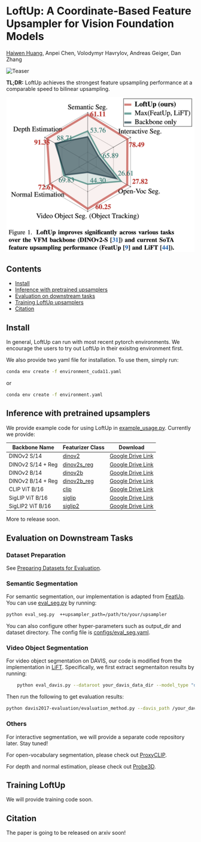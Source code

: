 # LoftUp: A Coordinate-Based Feature Upsampler for Vision Foundation Models

[Haiwen Huang](https://andrehuang.github.io/), Anpei Chen, Volodymyr Havrylov, Andreas Geiger, Dan Zhang

![Teaser](figures/loftup-teaser.png)

**TL;DR:** LoftUp achieves the strongest feature upsampling performance at a comparable speed to bilinear upsampling.

![Teaser2](figures/teaser-2.png)


## Contents
- [Install](https://github.com/andrehuang/loftup/tree/main?tab=readme-ov-file#install)
- [Inference with pretrained upsamplers](https://github.com/andrehuang/loftup/tree/main?tab=readme-ov-file#inference-with-pretrained-upsamplers)
- [Evaluation on downstream tasks](https://github.com/andrehuang/loftup/tree/main?tab=readme-ov-file#inference-with-pretrained-upsamplers)
- [Training LoftUp upsamplers](https://github.com/andrehuang/loftup/tree/main?tab=readme-ov-file#inference-with-pretrained-upsamplers)
- [Citation](https://github.com/andrehuang/loftup/tree/main?tab=readme-ov-file#inference-with-pretrained-upsamplers)

## Install

In general, LoftUp can run with most recent pytorch environments. We encourage the users to try out LoftUp in their exisitng environment first.

We also provide two yaml file for installation. To use them, simply run:

```bash
conda env create -f environment_cuda11.yaml
```

or 

```bash
conda env create -f environment.yaml
```


## Inference with pretrained upsamplers
We provide example code for using LoftUp in [example_usage.py](example_usage.py). Currently we provide:


|Backbone Name          | Featurizer Class              | Download                                  |
|-------------------| ---|------------------------------------------------|
| DINOv2 S/14     | [dinov2](featurizers/DINOv2.py)     | [Google Drive Link](https://drive.google.com/file/d/1Sse4gq2dCSNT-rnTVja7pG9ogIGfT0Ue/view?usp=drive_link)   |
| DINOv2 S/14 + Reg | [dinov2s_reg](featurizers/DINOv2.py)     | [Google Drive Link](https://drive.google.com/file/d/1gzLyt4vPKZvWxt_9f8whUt9rOT0LkFlH/view?usp=drive_link)|
| DINOv2 B/14 | [dinov2b](featurizers/DINOv2.py) | [Google Drive Link](https://drive.google.com/file/d/1OloNcimH4u4LGw1G07i5BAcinFHiofsn/view?usp=sharing) |
| DINOv2 B/14 + Reg | [dinov2b_reg](featurizers/DINOv2.py)     | [Google Drive Link](https://drive.google.com/file/d/1F-qES95VjQF_4gwigFWfJfVCLS9yaZ6w/view?usp=drive_link)|
| CLIP ViT B/16 | [clip](featurizers/CLIP.py) |[Google Drive Link](https://drive.google.com/file/d/18uBEvtugyidIu7r50A0Vk-e5vLSkUrcG/view?usp=drive_link) |
|SigLIP ViT B/16 | [siglip](featurizers/SigLIP.py) | [Google Drive Link](https://drive.google.com/file/d/1_hL1rCPbXg3HoJBfW5L_kRL9Zufa64lf/view?usp=drive_link)|
|SigLIP2 ViT B/16 | [siglip2](featurizers/SigLIP.py) | [Google Drive Link](https://drive.google.com/file/d/1FnXbTqaf2ljy-TFVThalGS877oFO_rq5/view?usp=drive_link)|

More to release soon.

## Evaluation on Downstream Tasks

### Dataset Preparation

See [Preparing Datasets for Evaluation](datasets/README.md).

### Semantic Segmentation
For semantic segmentation, our implementation is adapted from [FeatUp](https://github.com/mhamilton723/FeatUp). You can use [eval_seg.py](eval_seg.py) by running:

```bash
python eval_seg.py  ++upsampler_path=/path/to/your/upsampler
```

You can also configure other hyper-parameters such as output_dir and dataset directory. The config file is [configs/eval_seg.yaml](configs/eval_seg.yaml). 

### Video Object Segmentation
For video object segmentation on DAVIS, our code is modified from the implementation in [LiFT](https://github.com/saksham-s/lift). Specifically, we first extract segmentaiton results by  running:

```bash
    python eval_davis.py --dataroot your_davis_data_dir --model_type "dinov2" --output_dir your_output_dir --imsize 224 --upsampler_path=your_upsampler_path
```

Then run the following to get evaluation results:

```bash
python davis2017-evaluation/evaluation_method.py --davis_path /your_davis_data_dir --task semi-supervised --results_path your_output_dir/davis_vidseg_224 --imsize 224
```

### Others
For interactive segmentation, we will provide a separate code repository later. Stay tuned!

For open-vocabulary segmentation, please check out [ProxyCLIP](https://github.com/mc-lan/ProxyCLIP).

For depth and normal estimation, please check out [Probe3D](https://github.com/mbanani/probe3d).


## Training LoftUp
We will provide training code soon.

## Citation
The paper is going to be released on arxiv soon!